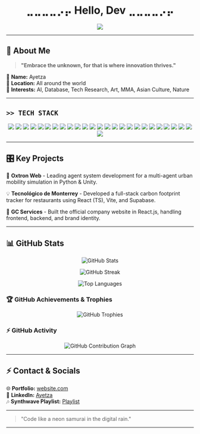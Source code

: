 <h1 align="center"> ⣀⣀⣀⣀⡠⡤ Hello, Dev ⣀⣀⣀⣀⡠⡤ </h1>

<p align="center">
  <img src="https://readme-typing-svg.herokuapp.com?font=Orbitron&size=22&color=FF44CC&center=true&vCenter=true&width=550&lines=✨+المستقبل+هنا;🌆+未來就在這裡;🌌+The+Future+is+Now"/>
</p>

---

## 👾 About Me

> **"Embrace the unknown, for that is where innovation thrives."**

🔹 **Name:** Ayetza  
🔹 **Location:** All around the world  
🔹 **Interests:** AI, Database, Tech Research, Art, MMA, Asian Culture, Nature  

---

## **`>> TECH STACK`**

<p align="center">
  <img src="https://img.shields.io/badge/-C++-00599C?style=for-the-badge&logo=c%2B%2B&logoColor=white">
  <img src="https://img.shields.io/badge/-Python-3776AB?style=for-the-badge&logo=python&logoColor=white">
  <img src="https://img.shields.io/badge/-R-276DC3?style=for-the-badge&logo=r&logoColor=white">
  <img src="https://img.shields.io/badge/-Ruby-CC342D?style=for-the-badge&logo=ruby&logoColor=white">
  <img src="https://img.shields.io/badge/-HTML-E34F26?style=for-the-badge&logo=html5&logoColor=white">
  <img src="https://img.shields.io/badge/-CSS-1572B6?style=for-the-badge&logo=css3&logoColor=white">
  <img src="https://img.shields.io/badge/-JavaScript-F7DF1E?style=for-the-badge&logo=javascript&logoColor=black">
  <img src="https://img.shields.io/badge/-React-61DAFB?style=for-the-badge&logo=react&logoColor=black">
  <img src="https://img.shields.io/badge/-Vite-646CFF?style=for-the-badge&logo=vite&logoColor=white">
  <img src="https://img.shields.io/badge/-Node.js-339933?style=for-the-badge&logo=node.js&logoColor=white">
  <img src="https://img.shields.io/badge/-Express.js-000000?style=for-the-badge&logo=express&logoColor=white">
  <img src="https://img.shields.io/badge/-NPM-CB3837?style=for-the-badge&logo=npm&logoColor=white">
  <img src="https://img.shields.io/badge/-Unity-000000?style=for-the-badge&logo=unity&logoColor=white">
  <img src="https://img.shields.io/badge/-Google%20Cloud-4285F4?style=for-the-badge&logo=googlecloud&logoColor=white">
  <img src="https://img.shields.io/badge/-SQL-4479A1?style=for-the-badge&logo=sqlite&logoColor=white">
  <img src="https://img.shields.io/badge/-MySQL-4479A1?style=for-the-badge&logo=mysql&logoColor=white">
  <img src="https://img.shields.io/badge/-MariaDB-003545?style=for-the-badge&logo=mariadb&logoColor=white">
  <img src="https://img.shields.io/badge/-Supabase-3ECF8E?style=for-the-badge&logo=supabase&logoColor=white">
  <img src="https://img.shields.io/badge/-Numpy-013243?style=for-the-badge&logo=numpy&logoColor=white">
  <img src="https://img.shields.io/badge/-Pandas-150458?style=for-the-badge&logo=pandas&logoColor=white">
  <img src="https://img.shields.io/badge/-Plotly-3F4F75?style=for-the-badge&logo=plotly&logoColor=white">
  <img src="https://img.shields.io/badge/-Bootstrap-7952B3?style=for-the-badge&logo=bootstrap&logoColor=white">
  <img src="https://img.shields.io/badge/-Agent.py-000000?style=for-the-badge&logo=python&logoColor=white">
  <img src="https://img.shields.io/badge/-Turtle-5E8C31?style=for-the-badge&logo=python&logoColor=white">
  <img src="https://img.shields.io/badge/-Chart.js-FF6384?style=for-the-badge&logo=chartdotjs&logoColor=white">
  <img src="https://img.shields.io/badge/-Vercel-000000?style=for-the-badge&logo=vercel&logoColor=white">
</p>

---

## 🎛️ Key Projects

🚀 **Oxtron Web** - Leading agent system development for a multi-agent urban mobility simulation in Python & Unity.

💡 **Tecnológico de Monterrey** - Developed a full-stack carbon footprint tracker for restaurants using React (TS), Vite, and Supabase.

🔮 **GC Services** - Built the official company website in React.js, handling frontend, backend, and brand identity.

---

## 📊 GitHub Stats

<p align="center">
  <img src="https://github-readme-stats.vercel.app/api?username=ayetza&show_icons=true&theme=tokyonight&hide_border=true&icon_color=FF44CC&cache_seconds=86400" alt="GitHub Stats" />
</p>

<p align="center">
  <img src="https://github-readme-streak-stats.herokuapp.com/?user=ayetza&theme=tokyonight&hide_border=true" alt="GitHub Streak" />
</p>

<p align="center">
  <img src="https://github-readme-stats.vercel.app/api/top-langs/?username=ayetza&layout=donut&theme=tokyonight&hide_border=true" alt="Top Languages" />
</p>

### 🏆 **GitHub Achievements & Trophies**
<p align="center">
  <img src="https://github-profile-trophy.vercel.app/?username=ayetza&theme=dracula&margin-w=15&margin-h=15" alt="GitHub Trophies" />
</p>

### ⚡ **GitHub Activity**
<p align="center">
  <img src="https://github-readme-activity-graph.vercel.app/graph?username=ayetza&theme=tokyo-night&hide_border=true" alt="GitHub Contribution Graph"/>
</p>

---

## ⚡ Contact & Socials

🌐 **Portfolio:** [website.com](#)  
🔗 **LinkedIn:** [Ayetza](https://www.linkedin.com/in/ayetza/)  
🎶 **Synthwave Playlist:** [Playlist](#)  

---

> "Code like a neon samurai in the digital rain."

---
